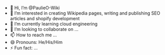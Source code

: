 - 👋 Hi, I’m @PaulieO-Wiki
- 👀 I’m interested in creating Wikipedia pages, writing and publishing SEO articles and shopify development
- 🌱 I’m currently learning cloud engineering
- 💞️ I’m looking to collaborate on ...
- 📫 How to reach me ...
- 😄 Pronouns: He/His/Him
- ⚡ Fun fact: ...

<!---
PaulieO-Wiki/PaulieO-Wiki is a ✨ special ✨ repository because its `README.md` (this file) appears on your GitHub profile.
You can click the Preview link to take a look at your changes.
--->
